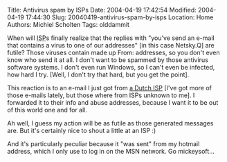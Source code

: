 Title: Antivirus spam by ISPs
Date: 2004-04-19 17:42:54
Modified: 2004-04-19 17:44:30
Slug: 20040419-antivirus-spam-by-isps
Location: Home
Authors: Michiel Scholten
Tags: olddammit

<p>When will <acronym title="Internet Service Provider">ISP</acronym>s finally realize that the replies with "you've send an e-mail that contains a virus to one of our addresses" [in this case Netsky.Q] are futile? Those viruses contain made up From: addresses, so you don't even know who send it at all. I don't want to be spammed by those antivirus software systems. I don't even run Windows, so I can't even be infected, how hard I try. [Well, I don't try that hard, but you get the point].</p>
<p>This reaction is to an e-mail I just got from <a href="http://www.hetnet.nl/">a Dutch ISP</a> [I've got more of those e-mails lately, but those where from ISPs unknown to me]. I forwarded it to their info and abuse addresses, because I want it to be out of this world one and for all.</p>
<p>Ah well, I guess my action will be as futile as those generated messages are. But it's certainly nice to shout a little at an ISP :)</p>
<p>And it's particularly peculiar because it "was sent" from my hotmail address, which I only use to log in on the MSN network. Go mickeysoft...</p>